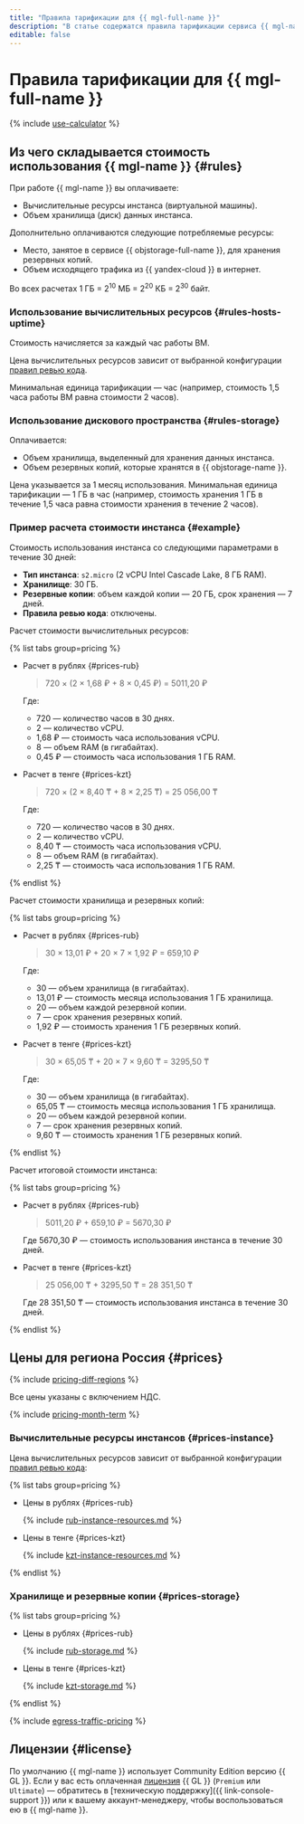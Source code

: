 ```yaml
---
title: "Правила тарификации для {{ mgl-full-name }}"
description: "В статье содержатся правила тарификации сервиса {{ mgl-name }}."
editable: false
---
```


# Правила тарификации для {{ mgl-full-name }}



{% include [use-calculator](../_includes/pricing/use-calculator.md) %}

## Из чего складывается стоимость использования {{ mgl-name }} {#rules}

При работе {{ mgl-name }} вы оплачиваете:
* Вычислительные ресурсы инстанса (виртуальной машины).
* Объем хранилища (диск) данных инстанса.

Дополнительно оплачиваются следующие потребляемые ресурсы:
* Место, занятое в сервисе {{ objstorage-full-name }}, для хранения резервных копий.
* Объем исходящего трафика из {{ yandex-cloud }} в интернет.

Во всех расчетах 1 ГБ = 2<sup>10</sup> МБ = 2<sup>20</sup> КБ = 2<sup>30</sup> байт.

### Использование вычислительных ресурсов {#rules-hosts-uptime}

Стоимость начисляется за каждый час работы ВМ.

Цена вычислительных ресурсов зависит от выбранной конфигурации [правил ревью кода](concepts/approval-rules.md).

Минимальная единица тарификации — час (например, стоимость 1,5 часа работы ВМ равна стоимости 2 часов).

### Использование дискового пространства {#rules-storage}

Оплачивается:
* Объем хранилища, выделенный для хранения данных инстанса.
* Объем резервных копий, которые хранятся в {{ objstorage-name }}.

Цена указывается за 1 месяц использования. Минимальная единица тарификации — 1 ГБ в час (например, стоимость хранения 1 ГБ в течение 1,5 часа равна стоимости хранения в течение 2 часов).

### Пример расчета стоимости инстанса {#example}

Стоимость использования инстанса со следующими параметрами в течение 30 дней:

* **Тип инстанса**: `s2.micro` (2 vCPU Intel Cascade Lake, 8 ГБ RAM).
* **Хранилище**: 30 ГБ.
* **Резервные копии**: объем каждой копии — 20 ГБ, срок хранения — 7 дней.
* **Правила ревью кода**: отключены.

Расчет стоимости вычислительных ресурсов:


{% list tabs group=pricing %}

- Расчет в рублях {#prices-rub}

  > 720 × (2 × 1,68&nbsp;₽ + 8 × 0,45&nbsp;₽) = 5011,20&nbsp;₽
  
  Где:

  * 720 — количество часов в 30 днях.
  * 2 — количество vCPU.
  * 1,68&nbsp;₽ — стоимость часа использования vCPU.
  * 8 — объем RAM (в гигабайтах).
  * 0,45&nbsp;₽ — стоимость часа использования 1 ГБ RAM.

- Расчет в тенге {#prices-kzt}

  > 720 × (2 × 8,40&nbsp;₸ + 8 × 2,25&nbsp;₸) = 25&nbsp;056,00&nbsp;₸

  Где:

  * 720 — количество часов в 30 днях.
  * 2 — количество vCPU.
  * 8,40&nbsp;₸ — стоимость часа использования vCPU.
  * 8 — объем RAM (в гигабайтах).
  * 2,25&nbsp;₸ — стоимость часа использования 1 ГБ RAM.

{% endlist %}



Расчет стоимости хранилища и резервных копий:


{% list tabs group=pricing %}

- Расчет в рублях {#prices-rub}

  > 30 × 13,01&nbsp;₽ + 20 × 7 × 1,92&nbsp;₽ = 659,10&nbsp;₽

  Где:

  * 30 — объем хранилища (в гигабайтах).
  * 13,01&nbsp;₽ — стоимость месяца использования 1 ГБ хранилища.
  * 20 — объем каждой резервной копии.
  * 7 — срок хранения резервных копий.
  * 1,92&nbsp;₽ — стоимость хранения 1 ГБ резервных копий.

- Расчет в тенге {#prices-kzt}

  > 30 × 65,05&nbsp;₸ + 20 × 7 × 9,60&nbsp;₸ = 3295,50&nbsp;₸

  Где:

  * 30 — объем хранилища (в гигабайтах).
  * 65,05&nbsp;₸ — стоимость месяца использования 1 ГБ хранилища.
  * 20 — объем каждой резервной копии.
  * 7 — срок хранения резервных копий.
  * 9,60&nbsp;₸ — стоимость хранения 1 ГБ резервных копий.

{% endlist %}



Расчет итоговой стоимости инстанса:


{% list tabs group=pricing %}

- Расчет в рублях {#prices-rub}

  > 5011,20&nbsp;₽ + 659,10&nbsp;₽ = 5670,30&nbsp;₽

  Где 5670,30&nbsp;₽ — стоимость использования инстанса в течение 30 дней.

- Расчет в тенге {#prices-kzt}

  > 25&nbsp;056,00&nbsp;₸ + 3295,50&nbsp;₸ = 28&nbsp;351,50&nbsp;₸

  Где 28&nbsp;351,50&nbsp;₸ — стоимость использования инстанса в течение 30 дней.

{% endlist %}



## Цены для региона Россия {#prices}


{% include [pricing-diff-regions](../_includes/pricing-diff-regions.md) %}



Все цены указаны с включением НДС.


{% include [pricing-month-term](../_includes/mdb/pricing-month-term.md) %}

### Вычислительные ресурсы инстансов {#prices-instance}

Цена вычислительных ресурсов зависит от выбранной конфигурации [правил ревью кода](concepts/approval-rules.md):


{% list tabs group=pricing %}

- Цены в рублях {#prices-rub}

  {% include [rub-instance-resources.md](../_pricing/managed-gitlab/rub-instance-resources.md) %}

- Цены в тенге {#prices-kzt}

  {% include [kzt-instance-resources.md](../_pricing/managed-gitlab/kzt-instance-resources.md) %}

{% endlist %}



### Хранилище и резервные копии {#prices-storage}


{% list tabs group=pricing %}

- Цены в рублях {#prices-rub}

  {% include [rub-storage.md](../_pricing/managed-gitlab/rub-storage.md) %}

- Цены в тенге {#prices-kzt}

  {% include [kzt-storage.md](../_pricing/managed-gitlab/kzt-storage.md) %}

{% endlist %}



{% include [egress-traffic-pricing](../_includes/egress-traffic-pricing.md) %}

## Лицензии {#license}

По умолчанию {{ mgl-name }} использует Community Edition версию {{ GL }}. Если у вас есть оплаченная [лицензия](https://about.gitlab.com/pricing/) {{ GL }} (`Premium` или `Ultimate`) — обратитесь в [техническую поддержку]({{ link-console-support }}) или к вашему аккаунт-менеджеру, чтобы воспользоваться ею в {{ mgl-name }}.
